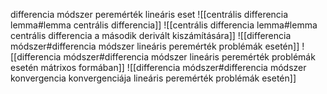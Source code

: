differencia módszer peremérték lineáris eset
![[centrális differencia lemma#lemma centrális differencia]]
![[centrális differencia lemma#lemma centrális differencia a második derivált kiszámítására]]
![[differencia módszer#differencia módszer lineáris peremérték problémák esetén]]
![[differencia módszer#differencia módszer lineáris peremérték problémák esetén mátrixos formában]]
![[differencia módszer#differencia módszer konvergencia konvergenciája lineáris peremérték problémák esetén]]